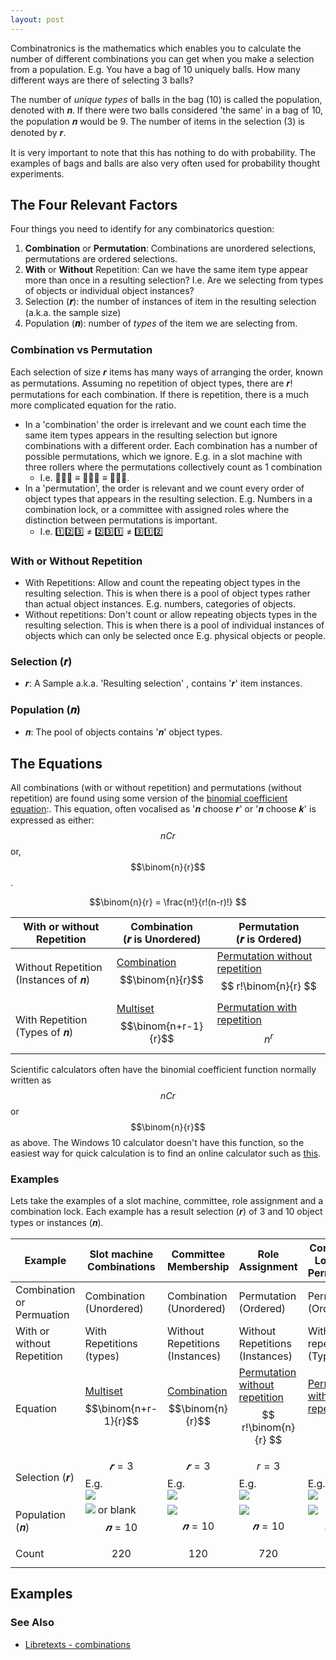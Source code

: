 ```yaml
---
layout: post
---
```


<script type="text/javascript" id="MathJax-script" async
  src="https://cdn.jsdelivr.net/npm/mathjax@3/es5/tex-mml-chtml.js">
</script>

Combinatronics is the mathematics which enables you to calculate the number of different combinations you can get when you make a selection from a population. E.g. You have a bag of 10  uniquely balls. How many different ways are there of selecting 3 balls?

The number of _unique types_ of balls in the bag (10) is called the population, denoted with 𝒏. If there were two balls considered 'the same' in a bag of 10, the population 𝒏 would be 9. The number of items in the selection (3) is denoted by 𝒓.

It is very important to note that this has nothing to do with probability. The examples of bags and balls are also very often used for probability thought experiments.

## The Four Relevant Factors

Four things you need to identify for any combinatorics question:

1. __Combination__ or __Permutation__: Combinations are unordered selections, permutations are ordered selections.
2. __With__ or __Without__ Repetition: Can we have the same item type appear more than once in a resulting selection? I.e. Are we selecting from types of objects or individual object instances?
4. Selection (__𝒓__): the number of instances of item in the resulting selection (a.k.a. the sample size)
3. Population (__𝒏__): number of _types_ of the item we are selecting from.

### Combination vs Permutation  

Each selection of size 𝒓 items has many ways of arranging the order, known as permutations. Assuming no repetition of object types, there are 𝒓! permutations for each combination. If there is repetition, there is a much more complicated equation for the ratio.

- In a 'combination' the order is irrelevant and we count each time the same item types appears in the resulting selection but ignore combinations with a different order. Each combination has a number of possible permutations, which we ignore. E.g. in a slot machine with three rollers where the permutations collectively count as 1 combination
  - I.e.   🍇🍍🍊 ≡ 🍍🍇🍊 ≡ 🍍🍊🍇.
- In a 'permutation', the order is relevant and we count every order of object types that appears in the resulting selection. E.g. Numbers in a combination lock, or a committee with assigned roles where the distinction between permutations is important.
  - I.e.  1️⃣2️⃣3️⃣  ≠ 2️⃣3️⃣1️⃣  ≠ 3️⃣1️⃣2️⃣

### With or Without Repetition

- With Repetitions: Allow and count the repeating object types in the resulting selection. This is when there is a pool of object types rather than actual object instances. E.g. numbers, categories of objects.
- Without repetitions: Don't count or allow repeating objects types in the resulting selection.  This is when there is a pool of individual instances of objects which can only be selected once E.g. physical objects or people.

### Selection (𝒓)

- 𝒓: A Sample a.k.a. 'Resulting selection' ,  contains '𝒓' item instances.

### Population (𝒏)

- 𝒏: The pool of objects contains '𝒏' object types.

## The Equations

All combinations (with or without repetition) and permutations (without repetition) are found using some version of the [binomial coefficient equation](https://en.wikipedia.org/wiki/Binomial_coefficient):. This equation, often vocalised as '𝒏 choose 𝒓' or '𝒏 choose 𝒌' is expressed as either: $$nCr$$ or, $$\binom{n}{r}$$.

$$\binom{n}{r} = \frac{n!}{r!(n-r)!} $$

With or without Repetition | Combination<br>(𝒓 is Unordered) | Permutation<br>(𝒓 is Ordered)
 -|-|-
Without Repetition<br>(Instances of 𝒏)| [Combination](https://en.wikipedia.org/wiki/Combination#Number_of_k-combinations) $$\binom{n}{r}$$| [Permutation without repetition](https://en.wikipedia.org/wiki/Permutation#Permutations_without_repetitions) <br> $$ r!\binom{n}{r} $$
With Repetition<br>(Types of 𝒏)| [Multiset](https://en.wikipedia.org/wiki/Multiset#Counting_multisets)  $$\binom{n+r-1}{r}$$ | [Permutation with repetition](https://en.wikipedia.org/wiki/Permutation#Permutations_with_repetition) <br> $$ n^r $$

Scientific calculators often have the binomial coefficient function normally written as $$nCr$$ or $$\binom{n}{r}$$ as above.  The Windows 10 calculator doesn't have this function, so the easiest way for quick calculation is to find an online calculator such as [this](https://www.omnicalculator.com/math/binomial-coefficient).

### Examples

Lets take the examples of a slot machine, committee, role assignment and a combination lock. Each example has a result selection (𝒓) of 3 and 10 object types or instances (𝒏).

Example | Slot machine Combinations | Committee Membership | Role Assignment | Combination Lock Code Permutations
-|-|-|-|-
Combination or Permuation | Combination (Unordered) | Combination (Unordered)|Permutation (Ordered) |Permutation (Ordered)
With or without Repetition | With Repetitions (types) | Without Repetitions (Instances) | Without Repetitions (Instances) |With repetitions (Types)
Equation | [Multiset](https://en.wikipedia.org/wiki/Multiset#Counting_multisets) <br> $$\binom{n+r-1}{r}$$ | [Combination](https://en.wikipedia.org/wiki/Combination#Number_of_k-combinations) <br> $$\binom{n}{r}$$ | [Permutation without repetition](https://en.wikipedia.org/wiki/Permutation#Permutations_without_repetitions)<br>$$ r!\binom{n}{r} $$ | [Permutation with repetition](https://en.wikipedia.org/wiki/Permutation#Permutations_with_repetition)<br> $$ n^r $$
Selection (𝒓) | $$𝒓=3$$ E.g. <br> ![](../../../assets/20220831035806.png)|$$𝒓=3$$ E.g. <br>![](../../../assets/20220831050703.png)|$$r=3$$ E.g. <br> ![](../../../assets/20220831051434.png) |$$𝒓 = 3$$ E.g. <br>![](../../../assets/20220831055329.png)
Population (𝒏) | ![](../../../assets/20220831041049.png) or blank<br>$$𝒏=10$$ | ![](../../../assets/20220831055814.png)<br>$$𝒏=10$$| ![](../../../assets/20220831055814.png)<br>$$𝒏=10$$|![](../../../assets/20220831041857.png)<br>$$𝒏=10$$
Count |  $$220$$ |  $$120$$| $$720$$ | $$1000$$

## Examples

### See Also

- [Libretexts - combinations](https://math.libretexts.org/Courses/Monroe_Community_College/MTH_220_Discrete_Math/7%3A_Combinatorics/7.5%3A_Combinations_WITH_Repetitions)
